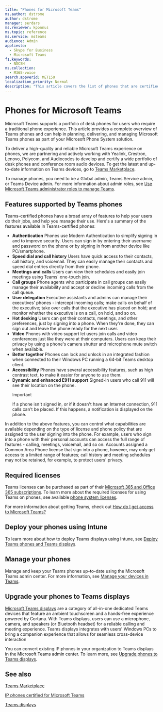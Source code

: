 ```yaml
---
title: "Phones for Microsoft Teams"
ms.author: dstrome
author: dstrome
manager: serdars
ms.reviewer: kponnus
ms.topic: reference
ms.service: msteams
audience: Admin
appliesto: 
  - Skype for Business
  - Microsoft Teams
f1.keywords:
  - NOCSH
ms.collection: 
  - M365-voice
search.appverid: MET150
localization_priority: Normal
description: "This article covers the list of phones that are certified for Microsoft Teams and the features supported in the phones certified for Microsoft Teams."
---
```


# Phones for Microsoft Teams

Microsoft Teams supports a portfolio of desk phones for users who require a traditional phone experience. This article provides a complete overview of Teams phones and can help in planning, delivering, and managing Microsoft Teams phones as part of your Microsoft Phone System solution. 

To deliver a high-quality and reliable Microsoft Teams experience on phones, we are partnering and actively working with Yealink, Crestron, Lenovo, Polycom, and Audiocodes to develop and certify a wide portfolio of desk phones and conference room audio devices. To get the latest and up-to-date information on Teams devices, go to [Teams Marketplace](https://office.com/teamsdevices).

To manage phones, you need to be a Global admin, Teams Service admin, or Teams Device admin. For more information about admin roles, see [Use Microsoft Teams administrator roles to manage Teams](../using-admin-roles.md).

## Features supported by Teams phones

Teams-certified phones have a broad array of features to help your users do their jobs, and help you manage their use. Here's a summary of the features available in Teams-certified phones:

- **Authentication** Phones use Modern Authentication to simplify signing in and to improve security. Users can sign in by entering their username and password on the phone or by signing in from another device like PC/smartphone.
- **Speed dial and call history** Users have quick access to their contacts, call history, and voicemail. They can easily manage their contacts and speed dial entries directly from their phone.
- **Meetings and calls** Users can view their schedules and easily join meetings using Teams' one-touch join.
- **Call groups** Phone agents who participate in call groups can easily manage their availability and accept or decline incoming calls from the call queue.
- **User delegation** Executive assistants and admins can manage their executives' phones - intercept incoming calls; make calls on behalf of the executive; take over calls that the executive has placed on hold; and monitor whether the executive is on a call, on hold, and so on.
- **Hot desking** Users can get their contacts, meetings, and other preferences, just by signing into a phone. When they're done, they can sign out and leave the phone ready for the next user.
- **Video** Phones with video support let users join calls and video conferences just like they were at their computers. Users can keep their privacy by using a phone's camera shutter and microphone mute switch when available.
- **Better together** Phones can lock and unlock in an integrated fashion when connected to their Windows PC running a 64-bit Teams desktop client.
- **Accessibility** Phones have several accessibility features, such as high contrast text, to make it easier for anyone to use them.
- **Dynamic and enhanced E911 support** Signed-in users who call 911 will see their location on the phone. 
    > [!IMPORTANT]
    > If a phone isn't signed in, or if it doesn't have an Internet connection, 911 calls can't be placed. If this happens, a notification is displayed on the phone.

In addition to the above features, you can control what capabilities are available depending on the type of license and phone policy that are assigned to the user signing into the phone. For example, users who sign into a phone with their personal accounts can access the full range of features - calling, meetings, voicemail, and so on. Accounts assigned a Common Area Phone license that sign into a phone, however, may only get access to a limited range of features; call history and meeting schedules may not be retained, for example, to protect users' privacy.

## Required licenses

Teams licenses can be purchased as part of their [Microsoft 365 and Office 365 subscriptions](https://docs.microsoft.com/office365/servicedescriptions/teams-service-description). To learn more about the required licenses for using Teams on phones, see available [phone system licenses](https://products.office.com/microsoft-teams/voice-calling).

For more information about getting Teams, check out [How do I get access to Microsoft Teams?](https://support.office.com/article/fc7f1634-abd3-4f26-a597-9df16e4ca65b)

## Deploy your phones using Intune

To learn more about how to deploy Teams displays using Intune, see [Deploy Teams phones and Teams displays](phones-displays-deploy.md).

## Manage your phones

Manage and keep your Teams phones up-to-date using the Microsoft Teams admin center. For more information, see [Manage your devices in Teams](device-management.md).

## Upgrade your phones to Teams displays

[Microsoft Teams displays](teams-displays.md) are a category of all-in-one dedicated Teams devices that feature an ambient touchscreen and a hands-free experience powered by Cortana. With Teams displays, users can use a microphone, camera, and speakers (or Bluetooth headset) for a reliable calling and meeting experience. Teams displays integrates with users' Windows PCs to bring a companion experience that allows for seamless cross-device interaction

You can convert existing IP phones in your organization to Teams displays in the Microsoft Teams admin center. To learn more, see [Upgrade phones to Teams displays](upgrade-phones-to-displays.md).

## See also

[Teams Marketplace](https://office.com/teamsdevices)

[IP phones certified for Microsoft Teams](teams-ip-phones.md)

[Teams displays](teams-displays.md)
